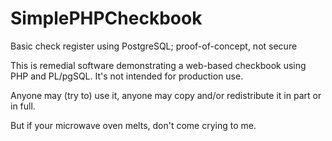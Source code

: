 # SimplePHPCheckbook
 Basic check register using PostgreSQL; proof-of-concept, not secure
 
 This is remedial software demonstrating a web-based checkbook using PHP and PL/pgSQL. It's not intended for production use.
 
 Anyone may (try to) use it, anyone may copy and/or redistribute it in part or in full.
 
 But if your microwave oven melts, don't come crying to me.
 
